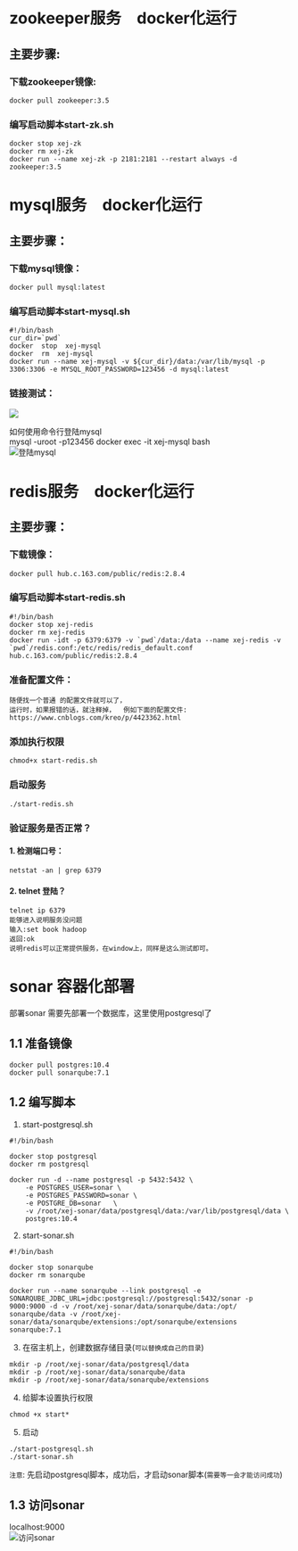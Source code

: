 #  zookeeper服务&ensp;&ensp;docker化运行
##  主要步骤:  
### 下载zookeeper镜像:  
    docker pull zookeeper:3.5  
### 编写启动脚本start-zk.sh 
    docker stop xej-zk
    docker rm xej-zk
    docker run --name xej-zk -p 2181:2181 --restart always -d zookeeper:3.5  

# mysql服务&ensp;&ensp;docker化运行  
## 主要步骤： 
### 下载mysql镜像：  
    docker pull mysql:latest  
### 编写启动脚本start-mysql.sh  
    #!/bin/bash
    cur_dir=`pwd`
    docker  stop  xej-mysql
    docker  rm  xej-mysql
    docker run --name xej-mysql -v ${cur_dir}/data:/var/lib/mysql -p 3306:3306 -e MYSQL_ROOT_PASSWORD=123456 -d mysql:latest  
### 链接测试：  
![](https://note.youdao.com/yws/public/resource/ca7c2468223e3c4a80c4e24b70ff9608/xmlnote/32D64D1FF5DD4CB0A62626D55C85851E/20082)  

如何使用命令行登陆mysql  
mysql -uroot -p123456
docker exec -it xej-mysql bash  
![登陆mysql](https://note.youdao.com/yws/public/resource/325637fdd3e566a5d270882de12217ce/xmlnote/E927B7DE7D38493A8B056043BFB9CB05/22241)   

# redis服务&ensp;&ensp;docker化运行  
## 主要步骤：  
### 下载镜像：
    docker pull hub.c.163.com/public/redis:2.8.4  
### 编写启动脚本start-redis.sh  
    #!/bin/bash
    docker stop xej-redis
    docker rm xej-redis
    docker run -idt -p 6379:6379 -v `pwd`/data:/data --name xej-redis -v `pwd`/redis.conf:/etc/redis/redis_default.conf hub.c.163.com/public/redis:2.8.4  
### 准备配置文件： 
    随便找一个普通 的配置文件就可以了，
    运行时，如果报错的话，就注释掉，  例如下面的配置文件: 
    https://www.cnblogs.com/kreo/p/4423362.html
### 添加执行权限  
    chmod+x start-redis.sh  
### 启动服务  
    ./start-redis.sh  
### 验证服务是否正常？ 
#### 1. 检测端口号：  
    netstat -an | grep 6379  
#### 2. telnet 登陆？  
    telnet ip 6379  
    能够进入说明服务没问题 
    输入:set book hadoop   
    返回:ok  
    说明redis可以正常提供服务，在window上，同样是这么测试即可。


# sonar 容器化部署   
部署sonar 需要先部署一个数据库，这里使用postgresql了
## 1.1 准备镜像  
```
docker pull postgres:10.4   
docker pull sonarqube:7.1    
```  

## 1.2 编写脚本  
1. start-postgresql.sh
```
#!/bin/bash

docker stop postgresql
docker rm postgresql

docker run -d --name postgresql -p 5432:5432 \
	-e POSTGRES_USER=sonar \
	-e POSTGRES_PASSWORD=sonar \
	-e POSTGRE_DB=sonar   \
	-v /root/xej-sonar/data/postgresql/data:/var/lib/postgresql/data \
	postgres:10.4
```
2. start-sonar.sh
```
#!/bin/bash

docker stop sonarqube
docker rm sonarqube

docker run --name sonarqube --link postgresql -e SONARQUBE_JDBC_URL=jdbc:postgresql://postgresql:5432/sonar -p 9000:9000 -d -v /root/xej-sonar/data/sonarqube/data:/opt/
sonarqube/data -v /root/xej-sonar/data/sonarqube/extensions:/opt/sonarqube/extensions sonarqube:7.1

```  
3. 在宿主机上，创建数据存储目录(`可以替换成自己的目录`)  
```
mkdir -p /root/xej-sonar/data/postgresql/data
mkdir -p /root/xej-sonar/data/sonarqube/data  
mkdir -p /root/xej-sonar/data/sonarqube/extensions
```

4. 给脚本设置执行权限  
```
chmod +x start*
```  
5. 启动
```
./start-postgresql.sh   
./start-sonar.sh
```  
`注意`: 先启动postgresql脚本，成功后，才启动sonar脚本(`需要等一会才能访问成功`)

## 1.3 访问sonar
localhost:9000   
![访问sonar](https://note.youdao.com/yws/public/resource/eab756e5b4ffe2e93a14041c450b2408/xmlnote/90B8579395AC4E5EAEC11DA698BBB220/23177)





